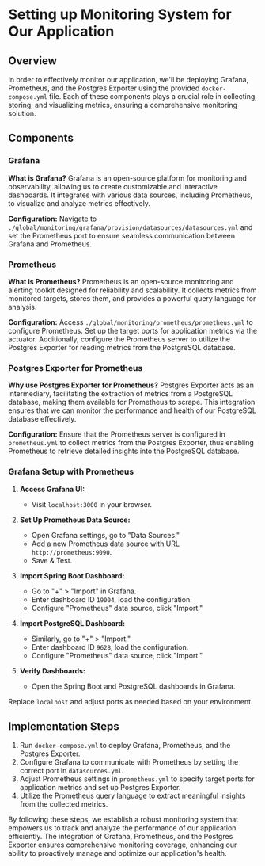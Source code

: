 # Setting up Monitoring System for Our Application

## Overview

In order to effectively monitor our application, we'll be deploying Grafana, Prometheus, and the Postgres Exporter using the provided `docker-compose.yml` file. Each of these components plays a crucial role in collecting, storing, and visualizing metrics, ensuring a comprehensive monitoring solution.

## Components

### Grafana

**What is Grafana?**
Grafana is an open-source platform for monitoring and observability, allowing us to create customizable and interactive dashboards. It integrates with various data sources, including Prometheus, to visualize and analyze metrics effectively.

**Configuration:**
Navigate to `./global/monitoring/grafana/provision/datasources/datasources.yml` and set the Prometheus port to ensure seamless communication between Grafana and Prometheus.

### Prometheus

**What is Prometheus?**
Prometheus is an open-source monitoring and alerting toolkit designed for reliability and scalability. It collects metrics from monitored targets, stores them, and provides a powerful query language for analysis.

**Configuration:**
Access `./global/monitoring/prometheus/prometheus.yml` to configure Prometheus. Set up the target ports for application metrics via the actuator. Additionally, configure the Prometheus server to utilize the Postgres Exporter for reading metrics from the PostgreSQL database.

### Postgres Exporter for Prometheus

**Why use Postgres Exporter for Prometheus?**
Postgres Exporter acts as an intermediary, facilitating the extraction of metrics from a PostgreSQL database, making them available for Prometheus to scrape. This integration ensures that we can monitor the performance and health of our PostgreSQL database effectively.

**Configuration:**
Ensure that the Prometheus server is configured in `prometheus.yml` to collect metrics from the Postgres Exporter, thus enabling Prometheus to retrieve detailed insights into the PostgreSQL database.

### Grafana Setup with Prometheus

1. **Access Grafana UI:**
    - Visit `localhost:3000` in your browser.

2. **Set Up Prometheus Data Source:**
    - Open Grafana settings, go to "Data Sources."
    - Add a new Prometheus data source with URL `http://prometheus:9090`.
    - Save & Test.

3. **Import Spring Boot Dashboard:**
    - Go to "+" > "Import" in Grafana.
    - Enter dashboard ID `19004`, load the configuration.
    - Configure "Prometheus" data source, click "Import."

4. **Import PostgreSQL Dashboard:**
    - Similarly, go to "+" > "Import."
    - Enter dashboard ID `9628`, load the configuration.
    - Configure "Prometheus" data source, click "Import."

5. **Verify Dashboards:**
    - Open the Spring Boot and PostgreSQL dashboards in Grafana.

Replace `localhost` and adjust ports as needed based on your environment.

## Implementation Steps

1. Run `docker-compose.yml` to deploy Grafana, Prometheus, and the Postgres Exporter.
2. Configure Grafana to communicate with Prometheus by setting the correct port in `datasources.yml`.
3. Adjust Prometheus settings in `prometheus.yml` to specify target ports for application metrics and set up Postgres Exporter.
4. Utilize the Prometheus query language to extract meaningful insights from the collected metrics.

By following these steps, we establish a robust monitoring system that empowers us to track and analyze the performance of our application efficiently. The integration of Grafana, Prometheus, and the Postgres Exporter ensures comprehensive monitoring coverage, enhancing our ability to proactively manage and optimize our application's health.
